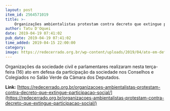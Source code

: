 ```yaml
---
layout: post
item_id: 2564571019
title: >-
    Organizações ambientalistas protestam contra decreto que extingue participação social
author: Tatu D'Oquei
date: 2019-04-19 07:41:02
pub_date: 2019-04-19 07:41:02
time_added: 2019-04-15 22:00:00
category: 
image: https://redecerrado.org.br/wp-content/uploads/2019/04/ato-em-defesa-da-participacao-social-credito-ISA.jpeg
---
```


Organizações da sociedade civil e parlamentares realizaram nesta terça-feira (16) ato em defesa da participação da sociedade nos Conselhos e Colegiados no Salão Verde da Câmara dos Deputados.

**Link:** [https://redecerrado.org.br/organizacoes-ambientalistas-protestam-contra-decreto-que-extingue-participacao-social/](https://redecerrado.org.br/organizacoes-ambientalistas-protestam-contra-decreto-que-extingue-participacao-social/)

